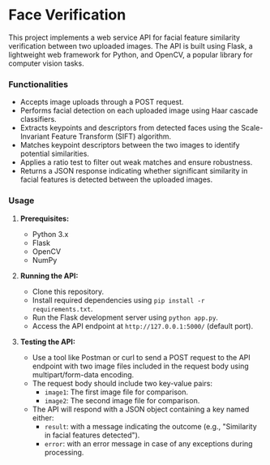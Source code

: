 # Face Verification 
This project implements a web service API for facial feature similarity verification between two uploaded images. The API is built using Flask, a lightweight web framework for Python, and OpenCV, a popular library for computer vision tasks.

### Functionalities

- Accepts image uploads through a POST request.
- Performs facial detection on each uploaded image using Haar cascade classifiers.
- Extracts keypoints and descriptors from detected faces using the Scale-Invariant Feature Transform (SIFT) algorithm.
- Matches keypoint descriptors between the two images to identify potential similarities.
- Applies a ratio test to filter out weak matches and ensure robustness.
- Returns a JSON response indicating whether significant similarity in facial features is detected between the uploaded images.

### Usage

1. **Prerequisites:**
   - Python 3.x
   - Flask
   - OpenCV
   - NumPy
2. **Running the API:**
   - Clone this repository.
   - Install required dependencies using `pip install -r requirements.txt`.
   - Run the Flask development server using `python app.py`.
   - Access the API endpoint at `http://127.0.0.1:5000/` (default port).

3. **Testing the API:**
   - Use a tool like Postman or curl to send a POST request to the API endpoint with two image files included in the request body using multipart/form-data encoding.
   - The request body should include two key-value pairs:
     - `image1`: The first image file for comparison.
     - `image2`: The second image file for comparison.
   - The API will respond with a JSON object containing a key named either:
     - `result`: with a message indicating the outcome (e.g., "Similarity in facial features detected").
     - `error`: with an error message in case of any exceptions during processing.

